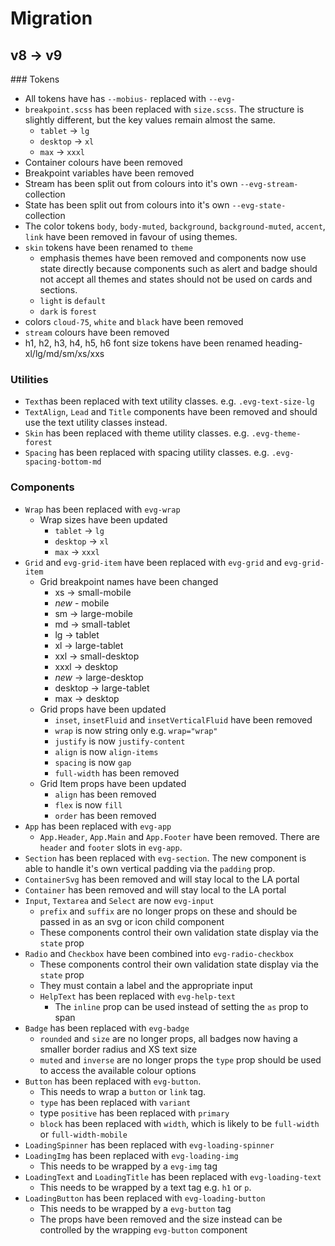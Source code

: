 # Migration

## v8 -> v9

### Tokens
- All tokens have has `--mobius-` replaced with `--evg-`
- `breakpoint.scss` has been replaced with `size.scss`. The structure is slightly different, but the key values remain almost the same.
  - `tablet` -> `lg`
  - `desktop` -> `xl`
  - `max` -> `xxxl`
- Container colours have been removed
- Breakpoint variables have been removed
- Stream has been split out from colours into it's own `--evg-stream-` collection
- State has been split out from colours into it's own `--evg-state-` collection
- The color tokens `body`, `body-muted`, `background`, `background-muted`, `accent`, `link` have been removed in favour of using themes.
- `skin` tokens have been renamed to `theme`
  - emphasis themes have been removed and components now use state directly because components such as alert and badge should not accept all themes and states should not be used on cards and sections.
  - `light` is `default`
  - `dark` is `forest`
- colors `cloud-75`, `white` and `black` have been removed
- `stream` colours have been removed
- h1, h2, h3, h4, h5, h6 font size tokens have been renamed heading-xl/lg/md/sm/xs/xxs

### Utilities
- `Text`has been replaced with text utility classes. e.g. `.evg-text-size-lg`
- `TextAlign`, `Lead` and `Title` components have been removed and should use the text utility classes instead.
- `Skin` has been replaced with theme utility classes. e.g. `.evg-theme-forest`
- `Spacing` has been replaced with spacing utility classes. e.g. `.evg-spacing-bottom-md`

### Components
- `Wrap` has been replaced with `evg-wrap`
  - Wrap sizes have been updated
    - `tablet` -> `lg`
    - `desktop` -> `xl`
    - `max` -> `xxxl`
- `Grid` and `evg-grid-item` have been replaced with `evg-grid` and `evg-grid-item`
  - Grid breakpoint names have been changed
    - xs -> small-mobile
    - *new* - mobile
    - sm -> large-mobile
    - md -> small-tablet
    - lg -> tablet
    - xl -> large-tablet
    - xxl -> small-desktop
    - xxxl -> desktop
    - *new* -> large-desktop
    - desktop -> large-tablet
    - max -> desktop
  - Grid props have been updated
    - `inset`, `insetFluid` and `insetVerticalFluid` have been removed
    - `wrap` is now string only e.g. `wrap="wrap"`
    - `justify` is now `justify-content`
    - `align` is now `align-items`
    - `spacing` is now `gap`
    - `full-width` has been removed
  - Grid Item props have been updated
    - `align` has been removed
    - `flex` is now `fill`
    - `order` has been removed
- `App` has been replaced with `evg-app`
  - `App.Header`, `App.Main` and `App.Footer` have been removed. There are `header` and `footer` slots in `evg-app`.
- `Section` has been replaced with `evg-section`. The new component is able to handle it's own vertical padding via the `padding` prop.
- `ContainerSvg` has been removed and will stay local to the LA portal
- `Container` has been removed and will stay local to the LA portal
- `Input`, `Textarea` and `Select` are now `evg-input`
  - `prefix` and `suffix` are no longer props on these and should be passed in as an svg or icon child component
  - These components control their own validation state display via the `state` prop
- `Radio` and `Checkbox` have been combined into `evg-radio-checkbox`
  - These components control their own validation state display via the `state` prop
  - They must contain a label and the appropriate input
  - `HelpText` has been replaced with `evg-help-text`
    - The `inline` prop can be used instead of setting the `as` prop to span
- `Badge` has been replaced with `evg-badge`
  - `rounded` and `size` are no longer props, all badges now having a smaller border radius and XS text size
  - `muted` and `inverse` are no longer props the `type` prop should be used to access the available colour options
- `Button` has been replaced with `evg-button`.
  - This needs to wrap a `button` or `link` tag.
  - `type` has been replaced with `variant`
  - type `positive` has been replaced with `primary`
  - `block` has been replaced with `width`, which is likely to be `full-width` or `full-width-mobile`
- `LoadingSpinner` has been replaced with `evg-loading-spinner`
- `LoadingImg` has been replaced with `evg-loading-img`
  - This needs to be wrapped by a `evg-img` tag
- `LoadingText` and `LoadingTitle` has been replaced with `evg-loading-text`
  - This needs to be wrapped by a text tag e.g. `h1` or `p`.
- `LoadingButton` has been replaced with `evg-loading-button`
  - This needs to be wrapped by a `evg-button` tag
  - The props have been removed and the size instead can be controlled by the wrapping `evg-button` component
